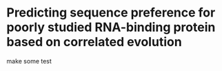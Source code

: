 # Predicting sequence preference for poorly studied RNA-binding protein based on correlated evolution

make some test
